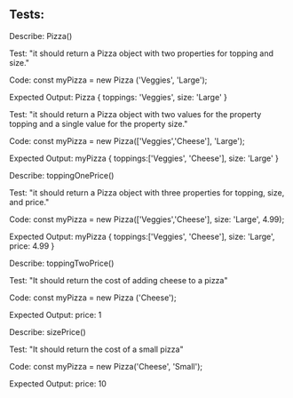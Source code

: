 ## Tests:
Describe: Pizza()

<!-- test 1 -->
Test: "it should return a Pizza object with two properties for topping and size."

Code: 
const myPizza = new Pizza ('Veggies', 'Large');

Expected Output: Pizza { toppings: 'Veggies', size: 'Large' }

<!-- test 2 -->
Test: "it should return a Pizza object with two values for the property topping and a single value for the property size."

Code: 
const myPizza = new Pizza(['Veggies','Cheese'], 'Large');

Expected Output: myPizza { toppings:['Veggies', 'Cheese'], size: 'Large' }

<!-- test 3 -->
Describe: toppingOnePrice()

Test: "it should return a Pizza object with three properties for topping, size, and price."

Code: 
const myPizza = new Pizza(['Veggies','Cheese'], size: 'Large', 4.99);

Expected Output: myPizza { toppings:['Veggies', 'Cheese'], size: 'Large', price: 4.99 }

<!-- test 4 -->
Describe: toppingTwoPrice()

Test: "It should return the cost of adding cheese to a pizza" 

Code:
const myPizza = new Pizza ('Cheese');

Expected Output: price: 1

<!-- test 5 -->
Describe: sizePrice()

Test: "It should return the cost of a small pizza"

Code:
const myPizza = new Pizza('Cheese', 'Small');

Expected Output: price: 10